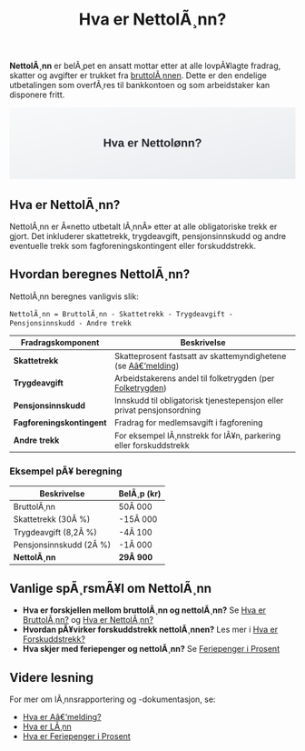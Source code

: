 ﻿---
title: "Hva er NettolÃ¸nn?"
meta_title: "Hva er NettolÃ¸nn?"
meta_description: '**NettolÃ¸nn** er belÃ¸pet en ansatt mottar etter at alle lovpÃ¥lagte fradrag, skatter og avgifter er trukket fra [bruttolÃ¸nnen](/blogs/regnskap/hva-er-bruttol...'
slug: nettolonn
type: blog
layout: pages/single
---

**NettolÃ¸nn** er belÃ¸pet en ansatt mottar etter at alle lovpÃ¥lagte fradrag, skatter og avgifter er trukket fra [bruttolÃ¸nnen](/blogs/regnskap/hva-er-bruttolonn "Hva er BruttolÃ¸nn? Definisjon, Beregning og Praktisk Anvendelse"). Dette er den endelige utbetalingen som overfÃ¸res til bankkontoen og som arbeidstaker kan disponere fritt.

![Hva er NettolÃ¸nn?](nettolonn-image.svg)

## Hva er NettolÃ¸nn?

NettolÃ¸nn er Â«netto utbetalt lÃ¸nnÂ» etter at alle obligatoriske trekk er gjort. Det inkluderer skattetrekk, trygdeavgift, pensjonsinnskudd og andre eventuelle trekk som fagforeningskontingent eller forskuddstrekk.

## Hvordan beregnes NettolÃ¸nn?

NettolÃ¸nn beregnes vanligvis slik:

```
NettolÃ¸nn = BruttolÃ¸nn - Skattetrekk - Trygdeavgift - Pensjonsinnskudd - Andre trekk
```

| Fradragskomponent           | Beskrivelse                                                                                                         |
|-----------------------------|---------------------------------------------------------------------------------------------------------------------|
| **Skattetrekk**             | Skatteprosent fastsatt av skattemyndighetene (se [Aâ€‘melding](/blogs/regnskap/hva-er-a-melding "Hva er Aâ€‘melding? Komplett Guide til Innlevering og Frister")) |
| **Trygdeavgift**            | Arbeidstakerens andel til folketrygden (per [Folketrygden](/blogs/regnskap/hva-er-folketrygden "Hva er Folketrygden? En oversikt over trygdeordninger"))        |
| **Pensjonsinnskudd**        | Innskudd til obligatorisk tjenestepensjon eller privat pensjonsordning                                               |
| **Fagforeningskontingent**  | Fradrag for medlemsavgift i fagforening                                                                              |
| **Andre trekk**             | For eksempel lÃ¸nnstrekk for lÃ¥n, parkering eller forskuddstrekk                                                     |

### Eksempel pÃ¥ beregning

| Beskrivelse                 | BelÃ¸p (kr)                                                                                                          |
|-----------------------------|---------------------------------------------------------------------------------------------------------------------|
| BruttolÃ¸nn                  | 50Â 000                                                                                                              |
| Skattetrekk (30Â %)          | -15Â 000                                                                                                             |
| Trygdeavgift (8,2Â %)        | -4Â 100                                                                                                              |
| Pensjonsinnskudd (2Â %)      | -1Â 000                                                                                                              |
| **NettolÃ¸nn**               | **29Â 900**                                                                                                          |

## Vanlige spÃ¸rsmÃ¥l om NettolÃ¸nn

* **Hva er forskjellen mellom bruttolÃ¸nn og nettolÃ¸nn?** Se [Hva er BruttolÃ¸nn?](/blogs/regnskap/hva-er-bruttolonn "Hva er BruttolÃ¸nn? Definisjon, Beregning og Praktisk Anvendelse") og [Hva er NettolÃ¸nn?](/blogs/regnskap/nettolonn "Hva er NettolÃ¸nn? Definisjon, Beregning og Praktisk Eksempler")
* **Hvordan pÃ¥virker forskuddstrekk nettolÃ¸nnen?** Les mer i [Hva er Forskuddstrekk?](/blogs/regnskap/hva-er-forskuddstrekk "Hva er Forskuddstrekk? Oversikt og Prosess for Arbeidsgivere")
* **Hva skjer med feriepenger og nettolÃ¸nn?** Se [Feriepenger i Prosent](/blogs/regnskap/feriepenger-i-prosent "Feriepenger i Prosent: Beregning og Utbetaling")

## Videre lesning

For mer om lÃ¸nnsrapportering og -dokumentasjon, se:

* [Hva er Aâ€‘melding?](/blogs/regnskap/hva-er-a-melding "Hva er Aâ€‘melding? Komplett Guide til Innlevering og Frister")
* [Hva er LÃ¸nn](/blogs/regnskap/hva-er-lonn "Hva er LÃ¸nn i Regnskap? Komplett Guide til LÃ¸nnsformer, Beregning og RegnskapsfÃ¸ring")
* [Hva er Feriepenger i Prosent](/blogs/regnskap/feriepenger-i-prosent "Feriepenger i Prosent: Beregning og Utbetaling")

